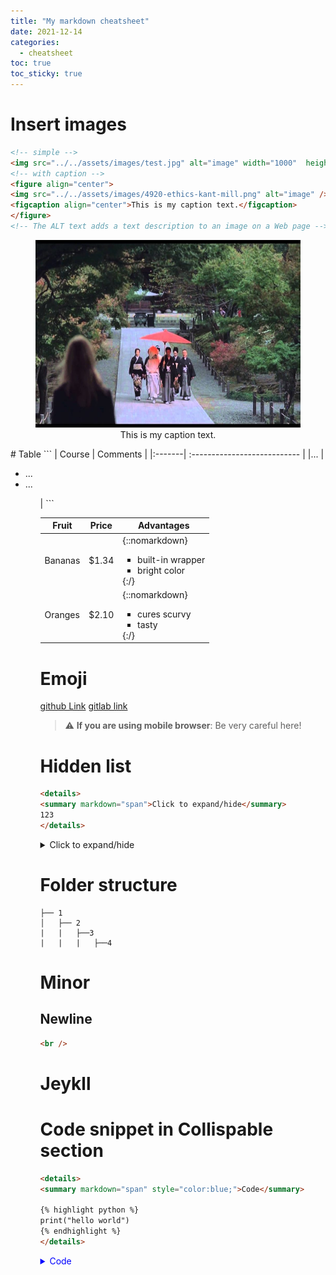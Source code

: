 ```yaml
---
title: "My markdown cheatsheet"
date: 2021-12-14
categories:
  - cheatsheet
toc: true
toc_sticky: true
---
```


# Insert images
```html
<!-- simple -->
<img src="../../assets/images/test.jpg" alt="image" width="1000"  height="300" />
<!-- with caption -->
<figure align="center">
<img src="../../assets/images/4920-ethics-kant-mill.png" alt="image" />
<figcaption align="center">This is my caption text.</figcaption>
</figure>
<!-- The ALT text adds a text description to an image on a Web page -->
```
<figure align="center">
<img src="../../assets/images/test.jpg" alt="image" width="600" height="300" />
<figcaption align="center">This is my caption text.</figcaption>
</figure>
# Table
```
<!-- with  bullet points -->
| Course |  Comments                       |  
|:-------| :---------------------------    | 
|...     |<ul><li> ...</li><li>...</li><ul>| 
```

| Fruit   | Price  | Advantages                        |  
| ------- | ------ | --------------------------------- |  
| Bananas | $1.34  | {::nomarkdown}<ul><li>built-in wrapper</li><li>bright color</li></ul>{:/} |  
| Oranges | $2.10  | {::nomarkdown}<ul><li>cures scurvy</li><li>tasty</li></ul>{:/} |  
# Emoji
[github Link](https://gist.github.com/roachhd/1f029bd4b50b8a524f3c)
[gitlab link](https://github.com/yodamad/gitlab-emoji)
> :warning: **If you are using mobile browser**: Be very careful here!

# Hidden list
```html
<details>
<summary markdown="span">Click to expand/hide</summary>
123
</details>
```
<details>
<summary markdown="span">Click to expand/hide</summary>
123
</details>

# Folder structure
```
├── 1
│   ├── 2
|   |   ├──3
|   |   |   ├──4
```

# Minor

## Newline
```html
<br />
```

# Jeykll 
# Code snippet in Collispable section
```html
<details>
<summary markdown="span" style="color:blue;">Code</summary>

{% highlight python %}
print("hello world")
{% endhighlight %}
</details>
```

<details>
<summary markdown="span" style="color:blue;">Code</summary>

{% highlight python %}
print("hello world")
{% endhighlight %}
</details>




